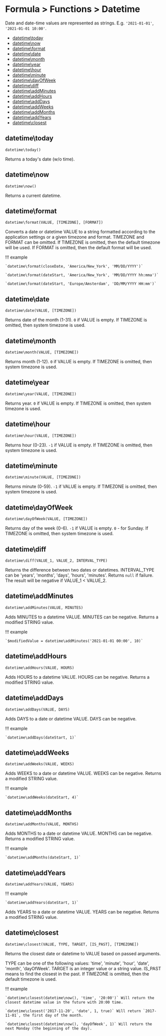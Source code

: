 # Formula > Functions > Datetime

Date and date-time values are represented as strings. E.g. `'2021-01-01'`, `'2021-01-01 10:00'`.

* [datetime\today](#datetimetoday)
* [datetime\now](#datetimenow)
* [datetime\format](#datetimeformat)
* [datetime\date](#datetimedate)
* [datetime\month](#datetimemonth)
* [datetime\year](#datetimeyear)
* [datetime\hour](#datetimehour)
* [datetime\minute](#datetimeminute)
* [datetime\dayOfWeek](#datetimedayofweek)
* [datetime\diff](#datetimediff)
* [datetime\addMinutes](#datetimeaddminutes)
* [datetime\addHours](#datetimeaddhours)
* [datetime\addDays](#datetimeadddays)
* [datetime\addWeeks](#datetimeaddweeks)
* [datetime\addMonths](#datetimeaddmonths)
* [datetime\addYears](#datetimeaddyears)
* [datetime\closest](#datetimeclosest)


## datetime\today

`datetime\today()`

Returns a today's date (w/o time).

## datetime\now

`datetime\now()`

Returns a current datetime.

## datetime\format

`datetime\format(VALUE, [TIMEZONE], [FORMAT])`

Converts a date or datetime VALUE to a string formatted according to the application settings or a given timezone and format. TIMEZONE and FORMAT can be omitted. If TIMEZONE is omitted, then the default timezone will be used. If FORMAT is omitted, then the default format will be used.

!!! example

    `datetime\format(closeDate, 'America/New_York', 'MM/DD/YYYY')`

    `datetime\format(dateStart, 'America/New_York', 'MM/DD/YYYY hh:mma')`

    `datetime\format(dateStart, 'Europe/Amsterdam', 'DD/MM/YYYY HH:mm')`

## datetime\date

`datetime\date(VALUE, [TIMEZONE])`

Returns date of the month (1-31). `0` if VALUE is empty. If TIMEZONE is omitted, then system timezone is used.

## datetime\month

`datetime\month(VALUE, [TIMEZONE])`

Returns month (1-12). `0` if VALUE is empty. If TIMEZONE is omitted, then system timezone is used.

## datetime\year

`datetime\year(VALUE, [TIMEZONE])`

Returns year. `0` if VALUE is empty. If TIMEZONE is omitted, then system timezone is used.

## datetime\hour

`datetime\hour(VALUE, [TIMEZONE])`

Returns hour (0-23). `-1` if VALUE is empty. If TIMEZONE is omitted, then system timezone is used.

## datetime\minute

`datetime\minute(VALUE, [TIMEZONE])`

Returns minute (0-59). `-1` if VALUE is empty. If TIMEZONE is omitted, then system timezone is used.

## datetime\dayOfWeek

`datetime\dayOfWeek(VALUE, [TIMEZONE])`

Returns day of the week (0-6). `-1` if VALUE is empty. `0` - for Sunday. If TIMEZONE is omitted, then system timezone is used.

## datetime\diff

`datetime\diff(VALUE_1, VALUE_2, INTERVAL_TYPE)`

Returns the difference between two dates or datetimes. INTERVAL_TYPE can be 'years', 'months', 'days', 'hours', 'minutes'. Returns `null` if failure. The result will be negative if VALUE_1 < VALUE_2.

## datetime\addMinutes

`datetime\addMinutes(VALUE, MINUTES)`

Adds MINUTES to a datetime VALUE. MINUTES can be negative. Returns a modified STRING value.

!!! example

    `$modifiedValue = datetime\addMinutes('2021-01-01 00:00', 10)`

## datetime\addHours

`datetime\addHours(VALUE, HOURS)`

Adds HOURS to a datetime VALUE. HOURS can be negative. Returns a modified STRING value.

## datetime\addDays

`datetime\addDays(VALUE, DAYS)`

Adds DAYS to a date or datetime VALUE. DAYS can be negative.

!!! example

    `datetime\addDays(dateStart, 1)`

## datetime\addWeeks

`datetime\addWeeks(VALUE, WEEKS)`

Adds WEEKS to a date or datetime VALUE. WEEKS can be negative. Returns a modified STRING value.

!!! example

    `datetime\addWeeks(dateStart, 4)`

## datetime\addMonths

`datetime\addMonths(VALUE, MONTHS)`

Adds MONTHS to a date or datetime VALUE. MONTHS can be negative. Returns a modified STRING value.

!!! example

    `datetime\addMonths(dateStart, 1)`

## datetime\addYears

`datetime\addYears(VALUE, YEARS)`

!!! example

    `datetime\addYears(dateStart, 1)`

Adds YEARS to a date or datetime VALUE. YEARS can be negative. Returns a modified STRING value.

## datetime\closest

`datetime\closest(VALUE, TYPE, TARGET, [IS_PAST], [TIMEZONE])`

Returns the closest date or datetime to VALUE based on passed arguments.

TYPE can be one of the following values: 'time', 'minute', 'hour', 'date', 'month', 'dayOfWeek'. TARGET is an integer value or a string value. 
IS_PAST means to find the closest in the past. If TIMEZONE is omitted, then the default timezone is used.

!!! example

    `datetime\closest(datetime\now(), 'time', '20:00')` Will return the closest datetime value in the future with 20:00 time.

    `datetime\closest('2017-11-20', 'date', 1, true)` Will return `2017-11-01`, the first day of the month.

    `datetime\closest(datetime\now(), 'dayOfWeek', 1)` Will return the next Monday (the beginning of the day).

